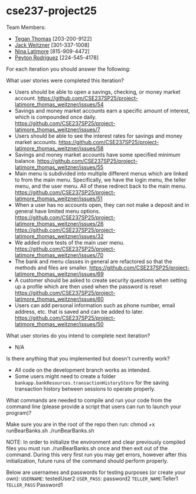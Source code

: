 # cse237-project25

Team Members:

* [Tegan Thomas](https://github.com/thomas-03) [203-200-9122]
* [Jack Weitzner](https://github.com/JackWeitzner) [301-337-1008]
* [Nina Latimore](https://github.com/nnltmr) [815-909-4472]
* [Peyton Rodriguez](https://github.com/PeytonRod) [224-545-4178]

For each iteration you should answer the following:

What user stories were completed this iteration?
* Users should be able to open a savings, checking, or money market account. https://github.com/CSE237SP25/project-latimore_thomas_weitzner/issues/54
* Savings and money market accounts earn a specific amount of interest, which is compounded once daily. https://github.com/CSE237SP25/project-latimore_thomas_weitzner/issues/7
* Users should be able to see the interest rates for savings and money market accounts. https://github.com/CSE237SP25/project-latimore_thomas_weitzner/issues/58
* Savings and money market accounts have some specified minimum balance. https://github.com/CSE237SP25/project-latimore_thomas_weitzner/issues/55
* Main menu is subdivided into multiple different menus which are linked to from the main menu. Specifically, we have the login menu, the teller menu, and the user menu. All of these redirect back to the main menu. https://github.com/CSE237SP25/project-latimore_thomas_weitzner/issues/51
* When a user has no accounts open, they can not make a deposit and in general have limited menu options. https://github.com/CSE237SP25/project-latimore_thomas_weitzner/issues/26 https://github.com/CSE237SP25/project-latimore_thomas_weitzner/issues/32
* We added more tests of the main user menu. https://github.com/CSE237SP25/project-latimore_thomas_weitzner/issues/70
* The bank and menu classes in general are refactored so that the methods and files are smaller. https://github.com/CSE237SP25/project-latimore_thomas_weitzner/issues/69
* A customer should be asked to create security questions when setting up a profile which are then used when the password is reset https://github.com/CSE237SP25/project-latimore_thomas_weitzner/issues/60
* Users can add personal information such as phone number, email address, etc. that is saved and can be added to later. https://github.com/CSE237SP25/project-latimore_thomas_weitzner/issues/50



What user stories do you intend to complete next iteration?
* N/A

  

Is there anything that you implemented but doesn't currently work?
* All code on the development branch works as intended.
* Some users might need to create a folder `bankapp.bankResources.transactionHistoryStore` for the saving transaction history between sessions to operate properly.

What commands are needed to compile and run your code from the command line (please provide a script that users can run to launch your program)?

Make sure you are in the root of the repo then run:
chmod +x runBearBanks.sh
./runBearBanks.sh


NOTE: In order to initialize the environment and clear previously compiled files you must run ./runBearBanks.sh once and then exit out of the command. During this very first run you may get errors, however after this initialization, future runs of the command should perform properly.

Below are usernames and passwords for testing purposes (or create your own):
`USERNAME`: testedUser2
`USER_PASS`: password2
`TELLER_NAME`:Teller1
`TELLER_PASS`:Password1
